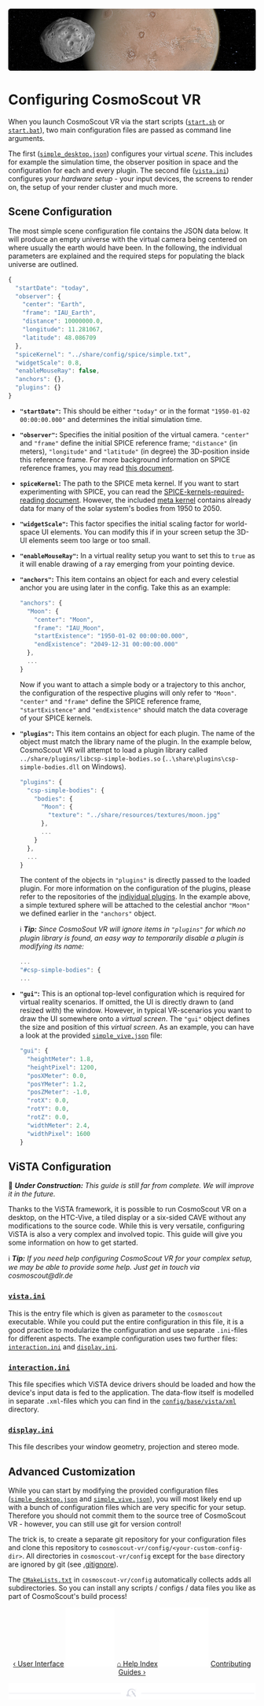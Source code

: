 <p align="center"> 
  <img src ="img/banner-phobos.jpg" />
</p>

# Configuring CosmoScout VR

When you launch CosmoScout VR via the start scripts ([`start.sh`](../config/base/scripts/start.sh) or
[`start.bat`](../config/base/scripts/start.bat)), two main configuration files are passed as command line arguments.

The first ([`simple_desktop.json`](../config/base/scene/simple_desktop.json)) configures your virtual _scene_.
This includes for example the simulation time, the observer position in space and the configuration for each and every plugin.
The second file ([`vista.ini`](../config/base/vista/vista.ini)) configures your _hardware setup_ - your input devices, the screens to render on, the setup of your render cluster and much more. 

## Scene Configuration

The most simple scene configuration file contains the JSON data below.
It will produce an empty universe with the virtual camera being centered on where usually the earth would have been.
In the following, the individual parameters are explained and the required steps for populating the black universe are outlined.

```javascript
{
  "startDate": "today",
  "observer": {
    "center": "Earth",
    "frame": "IAU_Earth",
    "distance": 10000000.0,
    "longitude": 11.281067,
    "latitude": 48.086709
  },
  "spiceKernel": "../share/config/spice/simple.txt",
  "widgetScale": 0.8,
  "enableMouseRay": false,
  "anchors": {},
  "plugins": {}
}
```

* **`"startDate"`:** This should be either `"today"` or in the format `"1950-01-02 00:00:00.000"` and determines the initial simulation time.
* **`"observer"`:** Specifies the initial position of the virtual camera. `"center"` and `"frame"` define the initial SPICE reference frame; `"distance"` (in meters), `"longitude"` and `"latitude"` (in degree) the 3D-position inside this reference frame.
For more background information on SPICE reference frames, you may read [this document](https://naif.jpl.nasa.gov/pub/naif/toolkit_docs/Tutorials/pdf/individual_docs/17_frames_and_coordinate_systems.pdf). 
* **`spiceKernel`:** The path to the SPICE meta kernel. If you want to start experimenting with SPICE, you can read the [SPICE-kernels-required-reading document](https://naif.jpl.nasa.gov/pub/naif/toolkit_docs/C/req/kernel.html). 
However, the included [meta kernel](../config/base/spice/simple-linux.txt) contains already data for many of the solar system's bodies from 1950 to 2050.
* **`"widgetScale"`:** This factor specifies the initial scaling factor for world-space UI elements.
You can modify this if in your screen setup the 3D-UI elements seem too large or too small.
* **`"enableMouseRay"`:** In a virtual reality setup you want to set this to `true` as it will enable drawing of a ray emerging from your pointing device.
* **`"anchors"`:** This item contains an object for each and every celestial anchor you are using later in the config. Take this as an example:
  ```javascript
  "anchors": {
    "Moon": {
      "center": "Moon",
      "frame": "IAU_Moon",
      "startExistence": "1950-01-02 00:00:00.000",
      "endExistence": "2049-12-31 00:00:00.000"
    },
    ...
  }
  ```
  Now if you want to attach a simple body or a trajectory to this anchor, the configuration of the respective plugins will only refer to `"Moon"`. `"center"` and `"frame"` define the SPICE reference frame, `"startExistence"` and `"endExistence"` should match the data coverage of your SPICE kernels.
* **`"plugins"`:** This item contains an object for each plugin.
The name of the object must match the library name of the plugin.
In the example below, CosmoScout VR will attempt to load a plugin library called `../share/plugins/libcsp-simple-bodies.so` (`..\share\plugins\csp-simple-bodies.dll` on Windows). 
  ```javascript
  "plugins": {
    "csp-simple-bodies": {
      "bodies": {
        "Moon": {
          "texture": "../share/resources/textures/moon.jpg"
        },
        ...
      }
    },
    ...
  }
  ```
  The content of the objects in `"plugins"` is directly passed to the loaded plugin.
  For more information on the configuration of the plugins, please refer to the repositories of the [individual plugins](../README.md#Plugins-for-CosmoScout-VR).
  In the example above, a simple textured sphere will be attached to the celestial anchor `"Moon"` we defined earlier in the `"anchors"` object.

  :information_source: _**Tip:** Since CosmoSout VR will ignore items in `"plugins"` for which no plugin library is found, an easy way to temporarily disable a plugin is modifying its name:_ 
  ```javascript
  ...
  "#csp-simple-bodies": {
  ...
  ```
* **`"gui"`:** This is an optional top-level configuration which is required for virtual reality scenarios.
If omitted, the UI is directly drawn to (and resized with) the window.
However, in typical VR-scenarios you want to draw the UI somewhere onto a _virtual screen_.
The `"gui"` object defines the size and position of this _virtual screen_.
As an example, you can have a look at the provided [`simple_vive.json`](../config/base/scene/simple_vive.json) file:
  ```javascript
  "gui": {
    "heightMeter": 1.8,
    "heightPixel": 1200,
    "posXMeter": 0.0,
    "posYMeter": 1.2,
    "posZMeter": -1.0,
    "rotX": 0.0,
    "rotY": 0.0,
    "rotZ": 0.0,
    "widthMeter": 2.4,
    "widthPixel": 1600
  }
  ```

## ViSTA Configuration

:construction: _**Under Construction:** This guide is still far from complete. We will improve it in the future._

Thanks to the ViSTA framework, it is possible to run CosmoScout VR on a desktop, on the HTC-Vive, a tiled display or a six-sided CAVE without any modifications to the source code.
While this is very versatile, configuring ViSTA is also a very complex and involved topic.
This guide will give you some information on how to get started.

:information_source: _**Tip:** If you need help configuring CosmoScout VR for your complex setup, we may be able to provide some help. Just get in touch via cosmoscout@dlr.de_

### [`vista.ini`](../config/base/vista/vista.ini)

This is the entry file which is given as parameter to the `cosmoscout` executable.
While you could put the entire configuration in this file, it is a good practice to modularize the configuration and use separate `.ini`-files for different aspects.
The example configuration uses two further files: [`interaction.ini`](../config/base/vista/interaction.ini) and [`display.ini`](../config/base/vista/display.ini).

### [`interaction.ini`](../config/base/vista/interaction.ini)

This file specifies which ViSTA device drivers should be loaded and how the device's input data is fed to the application.
The data-flow itself is modelled in separate `.xml`-files which you can find in the [`config/base/vista/xml`](../config/base/vista/xml) directory.

### [`display.ini`](../config/base/vista/display.ini)

This file describes your window geometry, projection and stereo mode.

## Advanced Customization

While you can start by modifying the provided configuration files ([`simple_desktop.json`](../config/base/scene/simple_desktop.json) and [`simple_vive.json`](../config/base/scene/simple_vive.json)), you will most likely end up with a bunch of configuration files which are very specific for your setup.
Therefore you should not commit them to the source tree of CosmoScout VR - however, you can still use git for version control!

The trick is, to create a separate git repository for your configuration files and clone this repository to `cosmoscout-vr/config/<your-custom-config-dir>`.
All directories in `cosmoscout-vr/config` except for the `base` directory are ignored by git (see [.gitignore](../.gitignore)).

The [`CMakeLists.txt`](../config/CMakeLists.txt) in `cosmoscout-vr/config` automatically collects adds all subdirectories.
So you can install any scripts / configs / data files you like as part of CosmoScout's build process!

<p align="center">
  <a href="using.md">&lsaquo; User Interface</a>
  <img src ="img/nav-vspace.svg"/>
  <a href="README.md">&#8962; Help Index</a>
  <img src ="img/nav-vspace.svg"/>
  <a href="contributing.md">Contributing Guides &rsaquo;</a>
</p>

<p align="center"><img src ="img/hr.svg"/></p>